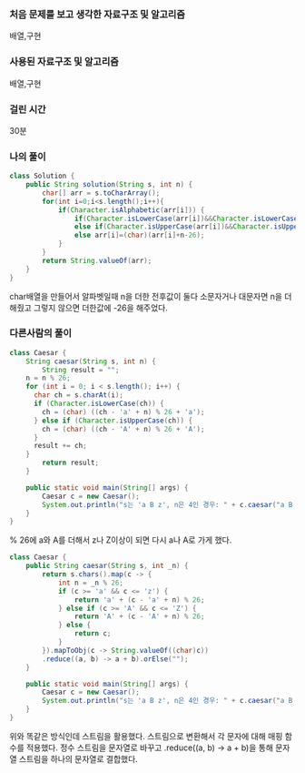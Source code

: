 ### 처음 문제를 보고 생각한 자료구조 및 알고리즘

배열,구현

### 사용된 자료구조 및 알고리즘

배열,구현

### 걸린 시간

30분

### 나의 풀이

```java
class Solution {
    public String solution(String s, int n) {
        char[] arr = s.toCharArray();
        for(int i=0;i<s.length();i++){
            if(Character.isAlphabetic(arr[i])) {
                if(Character.isLowerCase(arr[i])&&Character.isLowerCase((char)(arr[i]+n))) arr[i]=(char)(arr[i]+n);
                else if(Character.isUpperCase(arr[i])&&Character.isUpperCase((char)(arr[i]+n))) arr[i]=(char)(arr[i]+n);
                else arr[i]=(char)(arr[i]+n-26);
            }
        }
        return String.valueOf(arr);
    }
}
```

char배열을 만들어서 알파벳일때 n을 더한 전후값이 둘다 소문자거나 대문자면 n을 더해줬고 그렇지 않으면 더한값에 -26을 해주었다.

### 다른사람의 풀이

```java
class Caesar {
    String caesar(String s, int n) {
        String result = "";
    n = n % 26;
    for (int i = 0; i < s.length(); i++) {
      char ch = s.charAt(i);
      if (Character.isLowerCase(ch)) {
        ch = (char) ((ch - 'a' + n) % 26 + 'a');
      } else if (Character.isUpperCase(ch)) {
        ch = (char) ((ch - 'A' + n) % 26 + 'A');
      }
      result += ch;
    }
        return result;
    }

    public static void main(String[] args) {
        Caesar c = new Caesar();
        System.out.println("s는 'a B z', n은 4인 경우: " + c.caesar("a B z", 4));
    }
}
```

% 26에 a와 A를 더해서 z나 Z이상이 되면 다시 a나 A로 가게 했다.

```java
class Caesar {
    public String caesar(String s, int _n) {
        return s.chars().map(c -> {
            int n = _n % 26;
            if (c >= 'a' && c <= 'z') {
                return 'a' + (c - 'a' + n) % 26;
            } else if (c >= 'A' && c <= 'Z') {
                return 'A' + (c - 'A' + n) % 26;
            } else {
                return c;
            }
        }).mapToObj(c -> String.valueOf((char)c))
        .reduce((a, b) -> a + b).orElse("");
    }

    public static void main(String[] args) {
        Caesar c = new Caesar();
        System.out.println("s는 'a B z', n은 4인 경우: " + c.caesar("a B z", 4));
    }
}
```

위와 똑같은 방식인데 스트림을 활용했다. 스트림으로 변환해서 각 문자에 대해 매핑 함수를 적용했다. 정수 스트림을 문자열로 바꾸고 .reduce((a, b) -> a + b)을 통해 문자열 스트림을 하나의 문자열로 결합했다.